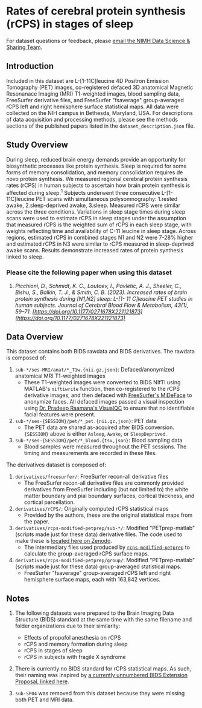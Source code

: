 # Rates of cerebral protein synthesis (rCPS) in stages of sleep

For dataset questions or feedback, please [email the NIMH Data Science & Sharing Team](mailto:nimhdsst@mail.nih.gov).

## Introduction

Included in this dataset are L-[1-11C]leucine 4D Positron Emission Tomography (PET) images, co-registered defaced 3D anatomical Magnetic Resonanace Imaging (MRI) T1-weighted images, blood sampling data, FreeSurfer derivative files, and FreeSurfer "fsaverage" group-averaged rCPS left and right hemisphere surface statistical maps. All data were collected on the NIH campus in Bethesda, Maryland, USA. For descriptions of data acquisition and processing methods, please see the methods sections of the published papers listed in the `dataset_description.json` file.

## Study Overview

During sleep, reduced brain energy demands provide an opportunity for biosynthetic processes like protein synthesis. Sleep is required for some forms of memory consolidation, and memory consolidation requires de novo protein synthesis. We measured regional cerebral protein synthesis rates (rCPS) in human subjects to ascertain how brain protein synthesis is affected during sleep.<sup>1</sup> Subjects underwent three consecutive L-[1-11C]leucine PET scans with simultaneous polysomnography: 1.rested awake, 2.sleep-deprived awake, 3.sleep. Measured rCPS were similar across the three conditions. Variations in sleep stage times during sleep scans were used to estimate rCPS in sleep stages under the assumption that measured rCPS is the weighted sum of rCPS in each sleep stage, with weights reflecting time and availability of C-11 leucine in sleep stage. Across regions, estimated rCPS in combined stages N1 and N2 were 7-28% higher and estimated rCPS in N3 were similar to rCPS measured in sleep-deprived awake scans. Results demonstrate increased rates of protein synthesis linked to sleep.

### Please cite the following paper when using this dataset

1. *Picchioni, D., Schmidt, K. C., Loutaev, I., Pavletic, A. J., Sheeler, C., Bishu, S., Balkin, T. J., & Smith, C. B. (2023). Increased rates of brain protein synthesis during [N1,N2] sleep: L-[1- 11 C]leucine PET studies in human subjects. Journal of Cerebral Blood Flow & Metabolism, 43(1), 59–71. [https://doi.org/10.1177/0271678X221121873](https://doi.org/10.1177/0271678X221121873)*

## Data Overview

This dataset contains both BIDS rawdata and BIDS derivatives. The rawdata is composed of:

1. `sub-*/ses-MRI/anat/*_T1w.{nii.gz,json}`: Defaced/anonymized anatomical MRI T1-weighted images
    - These T1-weighted images were converted to BIDS NIfTI using MATLAB's `niftiwrite` function, then co-registered to the rCPS derivative images, and then defaced with [FreeSurfer's MiDeFace](https://surfer.nmr.mgh.harvard.edu/fswiki/MiDeFace) to anonymize faces. All defaced images passed a visual inspection using [Dr. Pradeep Raamana's VisualQC](https://github.com/raamana/visualqc) to ensure that no identifiable facial features were present.
2. `sub-*/ses-{SESSION}/pet/*_pet.{nii.gz,json}`: PET data
    - The PET data are shared as-acquired after BIDS conversion. `{SESSION}` above is either `Asleep`, `Awake`, or `SleepDeprived`.
3. `sub-*/ses-{SESSION}/pet/*_blood.{tsv,json}`: Blood sampling data
    - Blood samples were measured throughout the PET sessions. The timing and measurements are recorded in these files.

The derivatives dataset is composed of:

1. `derivatives/freesurfer/`: FreeSurfer recon-all derivative files
    - The FreeSurfer recon-all derivative files are commonly provided derivatives from FreeSurfer including (but not limited to) the white matter boundary and pial boundary surfaces, cortical thickness, and cortical parcellation.
2. `derivatives/rCPS/`: Originally computed rCPS statistical maps
    - Provided by the authors, these are the original statistical maps from the paper.
3. `derivatives/rcps-modified-petprep/sub-*/`: Modified "PETprep-matlab" (scripts made just for these data) derivative files. The code used to make these is [located here on Zenodo](https://doi.org/10.5281/zenodo.7768340).
    - The intermediary files used produced by [`rcps-modified-petprep`](https://doi.org/10.5281/zenodo.7768340) to calculate the group-averaged rCPS surface maps.
4. `derivatives/rcps-modified-petprep/group/`: Modified "PETprep-matlab" (scripts made just for these data) group-averaged statistical maps.
    - FreeSurfer "fsaverage" group-averaged rCPS left and right hemisphere surface maps, each with 163,842 vertices.

## Notes

1. The following datasets were prepared to the Brain Imaging Data Structure (BIDS) standard at the same time with the same filename and folder organizations due to their similarity:

    - Effects of propofol anesthesia on rCPS
    - rCPS and memory formation during sleep
    - rCPS in stages of sleep
    - rCPS in subjects with fragile X syndrome

2. There is currently no BIDS standard for rCPS statistical maps. As such, their naming was inspired by [a currently unnumbered BIDS Extension Proposal, linked here](https://docs.google.com/document/d/1KHzp-yk8KXvkUIhtN71WU0m4P4kKT9C1yvI-i9_kNeY/edit?usp=sharing).

3. `sub-SP04` was removed from this dataset because they were missing both PET and MRI data.
